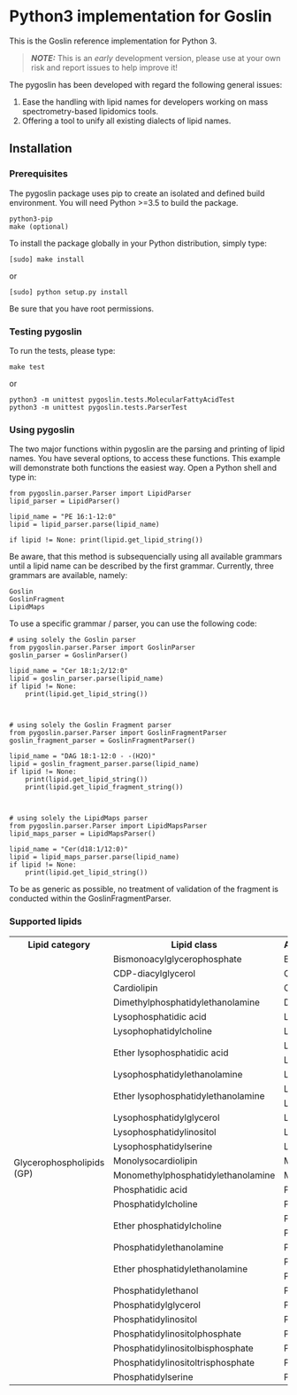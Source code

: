 # Python3 implementation for Goslin

This is the Goslin reference implementation for Python 3.

> **_NOTE:_**  This is an *early* development version, please use at your own risk and report issues to help improve it!

The pygoslin has been developed with regard the following general issues:

1. Ease the handling with lipid names for developers working on mass spectrometry-based lipidomics tools.
2. Offering a tool to unify all existing dialects of lipid names.


## Installation

### Prerequisites
The pygoslin package uses pip to create an isolated and defined build environment. You will need Python >=3.5 to build the package.

```
python3-pip
make (optional)
```

To install the package globally in your Python distribution, simply type:

```
[sudo] make install
```
or

```
[sudo] python setup.py install
```

Be sure that you have root permissions.


### Testing pygoslin

To run the tests, please type:

```
make test
```
or

```
python3 -m unittest pygoslin.tests.MolecularFattyAcidTest
python3 -m unittest pygoslin.tests.ParserTest
```



### Using pygoslin

The two major functions within pygoslin are the parsing and printing of lipid names. You have several options, to access these functions. This example will demonstrate both functions the easiest way. Open a Python shell and type in:


```
from pygoslin.parser.Parser import LipidParser
lipid_parser = LipidParser()

lipid_name = "PE 16:1-12:0"
lipid = lipid_parser.parse(lipid_name)

if lipid != None: print(lipid.get_lipid_string())

```

Be aware, that this method is subsequencially using all available grammars until a lipid name can be described by the first grammar. Currently, three grammars are available, namely:
```
Goslin
GoslinFragment
LipidMaps
```

To use a specific grammar / parser, you can use the following code:


```
# using solely the Goslin parser
from pygoslin.parser.Parser import GoslinParser
goslin_parser = GoslinParser()

lipid_name = "Cer 18:1;2/12:0"
lipid = goslin_parser.parse(lipid_name)
if lipid != None:
    print(lipid.get_lipid_string())
    
    
    
# using solely the Goslin Fragment parser
from pygoslin.parser.Parser import GoslinFragmentParser
goslin_fragment_parser = GoslinFragmentParser()

lipid_name = "DAG 18:1-12:0 - -(H2O)"
lipid = goslin_fragment_parser.parse(lipid_name)
if lipid != None:
    print(lipid.get_lipid_string())
    print(lipid.get_lipid_fragment_string())
    
    
    
# using solely the LipidMaps parser
from pygoslin.parser.Parser import LipidMapsParser
lipid_maps_parser = LipidMapsParser()

lipid_name = "Cer(d18:1/12:0)"
lipid = lipid_maps_parser.parse(lipid_name)
if lipid != None:
    print(lipid.get_lipid_string())
```
To be as generic as possible, no treatment of validation of the fragment is conducted within the GoslinFragmentParser.



### Supported lipids
<table>
<tr><th>Lipid category</th><th>Lipid class</th><th>Abbreviation</th></tr>
<tr><td rowspan="30">Glycerophospholipids (GP)</td><td>Bismonoacylglycerophosphate</td><td>BMP</td></tr>
<tr><td>CDP-diacylglycerol</td><td>CDP-DAG</td></tr>
<tr><td>Cardiolipin</td><td>CL</td></tr>
<tr><td>Dimethylphosphatidylethanolamine</td><td>DMPE</td></tr>
<tr><td>Lysophosphatidic acid</td><td>LPA</td></tr>
<tr><td>Lysophophatidylcholine</td><td>LPC</td></tr>
<tr><td rowspan="2">Ether lysophosphatidic acid</td><td>LPC O-a</td></tr>
<tr><td>LPC O-p</td></tr>
<tr><td>Lysophosphatidylethanolamine</td><td>LPE</td></tr>
<tr><td rowspan="2">Ether lysophosphatidylethanolamine</td><td>LPE O-a</td></tr>
<tr><td>LPE O-p</td></tr>
<tr><td>Lysophosphatidylglycerol</td><td>LPG</td></tr>
<tr><td>Lysophosphatidylinositol</td><td>LPI</td></tr>
<tr><td>Lysophosphatidylserine</td><td>LPS</td></tr>
<tr><td>Monolysocardiolipin</td><td>MLCL</td></tr>
<tr><td>Monomethylphosphatidylethanolamine</td><td>MMPE</td></tr>
<tr><td>Phosphatidic acid</td><td>PA</td></tr>
<tr><td>Phosphatidylcholine</td><td>PC</td></tr>
<tr><td rowspan="2">Ether phosphatidylcholine</td><td>PC O-a</td></tr>
<tr><td>PC O-p</td></tr>
<tr><td>Phosphatidylethanolamine</td><td>PE</td></tr>
<tr><td rowspan="2">Ether phosphatidylethanolamine</td><td>PE O-a</td></tr>
<tr><td>PE O-p</td></tr>
<tr><td>Phosphatidylethanol</td><td>PEt</td></tr>
<tr><td>Phosphatidylglycerol</td><td>PG</td></tr>
<tr><td>Phosphatidylinositol</td><td>PI</td></tr>
<tr><td>Phosphatidylinositolphosphate</td><td>PIP</td></tr>
<tr><td>Phosphatidylinositolbisphosphate</td><td>PIP2</td></tr>
<tr><td>Phosphatidylinositoltrisphosphate</td><td>PIP3</td></tr>
<tr><td>Phosphatidylserine</td><td>PS</td></tr>
</table>
